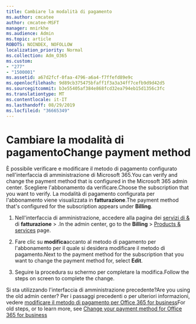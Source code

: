 ```yaml
---
title: Cambiare la modalità di pagamento
ms.author: cmcatee
author: cmcatee-MSFT
manager: mnirkhe
ms.audience: Admin
ms.topic: article
ROBOTS: NOINDEX, NOFOLLOW
localization_priority: Normal
ms.collection: Adm_O365
ms.custom:
- "277"
- "1500001"
ms.assetid: a67d2fcf-0faa-4796-a6a4-f7ffefd89e9c
ms.openlocfilehash: 9d89cb375475bfaff1f3a3a34ff7cefb9d9d42d5
ms.sourcegitcommit: b3e55405af384e868fcd32ea794eb15d1356c3fc
ms.translationtype: MT
ms.contentlocale: it-IT
ms.lasthandoff: 08/29/2019
ms.locfileid: "36665349"
---
```

# <a name="change-payment-method"></a><span data-ttu-id="33b7f-102">Cambiare la modalità di pagamento</span><span class="sxs-lookup"><span data-stu-id="33b7f-102">Change payment method</span></span>

<span data-ttu-id="33b7f-103">È possibile verificare e modificare il metodo di pagamento configurato nell'interfaccia di amministrazione di Microsoft 365.</span><span class="sxs-lookup"><span data-stu-id="33b7f-103">You can verify and change the payment method that is configured in the Microsoft 365 admin center.</span></span> <span data-ttu-id="33b7f-104">Scegliere l'abbonamento da verificare.</span><span class="sxs-lookup"><span data-stu-id="33b7f-104">Choose the subscription that you want to verify.</span></span> <span data-ttu-id="33b7f-105">La modalità di pagamento configurata per l'abbonamento viene visualizzata in **fatturazione**.</span><span class="sxs-lookup"><span data-stu-id="33b7f-105">The payment method that's configured for the subscription appears under **Billing**.</span></span> 
  
1. <span data-ttu-id="33b7f-106">Nell'interfaccia di amministrazione, accedere alla pagina dei [servizi di &](https://go.microsoft.com/fwlink/p/?linkid=842054) di **fatturazione** \> .</span><span class="sxs-lookup"><span data-stu-id="33b7f-106">In the admin center, go to the **Billing** \> [Products & services](https://go.microsoft.com/fwlink/p/?linkid=842054) page.</span></span>

2. <span data-ttu-id="33b7f-107">Fare clic su **modifica**accanto al metodo di pagamento per l'abbonamento per il quale si desidera modificare il metodo di pagamento.</span><span class="sxs-lookup"><span data-stu-id="33b7f-107">Next to the payment method for the subscription that you want to change the payment method for, select **Edit**.</span></span>

3. <span data-ttu-id="33b7f-108">Seguire la procedura su schermo per completare la modifica.</span><span class="sxs-lookup"><span data-stu-id="33b7f-108">Follow the steps on screen to complete the change.</span></span>

<span data-ttu-id="33b7f-109">Si sta utilizzando l'interfaccia di amministrazione precedente?</span><span class="sxs-lookup"><span data-stu-id="33b7f-109">Are you using the old admin center?</span></span> <span data-ttu-id="33b7f-110">Per i passaggi precedenti o per ulteriori informazioni, vedere [modificare il metodo di pagamento per Office 365 for business](https://docs.microsoft.com/office365/admin/subscriptions-and-billing/change-payment-method)</span><span class="sxs-lookup"><span data-stu-id="33b7f-110">For old steps, or to learn more, see  [Change your payment method for Office 365 for business](https://docs.microsoft.com/office365/admin/subscriptions-and-billing/change-payment-method)</span></span>